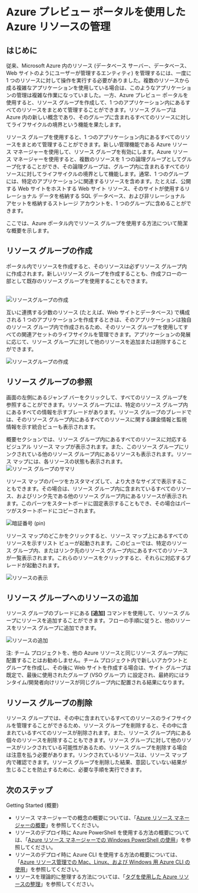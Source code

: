 <properties 
	pageTitle="Azure プレビュー ポータルを使用した Azure リソースの管理" 
	description="含まれるリソースのライフサイクルの境界となる論理グループとして、複数のリソースをグループ化します。" 
	services="azure-portal" 
	documentationCenter="" 
	authors="" 
	manager="wpickett" 
	editor=""/>

<tags 
	ms.service="azure-portal" 
	ms.workload="multiple" 
	ms.tgt_pltfrm="na" 
	ms.devlang="na" 
	ms.topic="article" 
	ms.date="06/22/2015" 
	ms.author="tomfitz"/>


# Azure プレビュー ポータルを使用した Azure リソースの管理

## はじめに

従来、Microsoft Azure 内のリソース (データベース サーバー、データベース、Web サイトのようにユーザーが管理するエンティティ) を管理するには、一度に 1 つのリソースに対して操作を実行する必要がありました。複数のリソースから成る複雑なアプリケーションを使用している場合は、このようなアプリケーションの管理は複雑な作業になっていました。一方、Azure プレビュー ポータルを使用すると、リソース グループを作成して、1 つのアプリケーション内にあるすべてのリソースをまとめて管理することができます。リソース グループは Azure 内の新しい概念であり、そのグループに含まれるすべてのリソースに対してライフサイクルの境界という機能を果たします。

リソース グループを使用すると、1 つのアプリケーション内にあるすべてのリソースをまとめて管理することができます。新しい管理機能である Azure リソース マネージャーを使用して、リソース グループを有効にします。Azure リソース マネージャーを使用すると、複数のリソースを 1 つの論理グループとしてグループ化することができ、その論理グループは、グループ内に含まれるすべてのリソースに対してライフサイクルの境界として機能します。通常、1 つのグループには、特定のアプリケーションに関連するリソースを含めます。たとえば、公開する Web サイトをホストする Web サイト リソース、そのサイトが使用するリレーショナル データを格納する SQL データベース、および非リレーショナル アセットを格納するストレージ アカウントを、1 つのグループに含めることができます。

ここでは、Azure ポータル内でリソース グループを使用する方法について簡潔な概要を示します。

## リソース グループの作成

ポータル内でリソースを作成すると、そのリソースは必ずリソース グループ内に作成されます。新しいリソース グループを作成することも、作成フローの一部として既存のリソース グループを使用することもできます。<br><br />

![リソースグループの作成](./media/resource-group-portal/1_createWebsite.png)

互いに連携する少数のリソース (たとえば、Web サイトとデータベース) で構成される 1 つのアプリケーションを作成するときは、そのアプリケーションは独自のリソース グループ内で作成されるため、そのリソース グループを使用してすべての関連アセットのライフサイクルを管理できます。アプリケーションの発展に応じて、リソース グループに対して他のリソースを追加または削除することができます。

![リソースグループの作成](./media/resource-group-portal/2_createWSandDB.png)

## リソース グループの参照

画面の左側にあるジャンプ バーをクリックして、すべてのリソース グループを参照することができます。リソース グループには、特定のリソース グループ内にあるすべての情報を示すブレードがあります。リソース グループのブレードでは、そのリソース グループ内にあるすべてのリソースに関する課金情報と監視情報を示す統合ビューも表示されます。

概要セクションでは、リソース グループ内にあるすべてのリソースに対応するビジュアル リソース マップが表示されます。また、このリソース グループにリンクされている他のリソース グループ内にあるリソースも表示されます。リソース マップには、各リソースの状態も表示されます。![リソース グループのサマリ](./media/resource-group-portal/3_1BrowseRGs.png)

リソース マップのパーツをカスタマイズして、より大きなサイズで表示することもできます。その場合は、リソース グループ内に含まれているすべてのリソース、およびリンク先である他のリソース グループ内にあるリソースが表示されます。このパーツをスタートボードに固定表示することもでき、その場合はパーツがスタートボードにコピーされます。

![暗証番号 (pin)](./media/resource-group-portal/3_2BrowseRGs.png)

リソース マップのどこかをクリックすると、リソース マップ上にあるすべてのリソースを示すリスト ビューが起動されます。このビューでは、特定のリソース グループ内、またはリンク先のリソース グループ内にあるすべてのリソースが一覧表示されます。これらのリソースをクリックすると、それらに対応するブレードが起動されます。

![リソースの表示](./media/resource-group-portal/3_3BrowseRGs.png)

## リソース グループへのリソースの追加

リソース グループのブレードにある **[追加]** コマンドを使用して、リソース グループにリソースを追加することができます。フローの手順に従うと、他のリソースをリソース グループに追加できます。

![リソースの追加](./media/resource-group-portal/4_AddResource.png)

注: チーム プロジェクトを、他の Azure リソースと同じリソース グループ内に配置することはお勧めしません。チーム プロジェクト内で新しいアカウントとグループを作成し、その後に Web サイトを作成する場合は、サイト グループは既定で、最後に使用されたグループ (VSO グループ) に設定され、最終的にはランタイム/開発者向けリソースが同じグループ内に配置される結果になります。

## リソース グループの削除

リソース グループでは、その中に含まれているすべてのリソースのライフサイクルを管理することができるため、リソース グループを削除すると、その中に含まれているすべてのリソースが削除されます。また、リソース グループ内にある個々のリソースを削除することもできます。リソース グループに対して他のリソースがリンクされている可能性があるため、リソース グループを削除する場合は注意を払う必要があります。リンクされているリソースは、リソース マップ内で確認できます。リソース グループを削除した結果、意図していない結果が生じることを防止するために、必要な手順を実行できます。

## 次のステップ
Getting Started (概要)

- リソース マネージャーでの概念の概要については、「[Azure リソース マネージャーの概要](../resource-group-overview.md)」を参照してください。  
- リソースのデプロイ時に Azure PowerShell を使用する方法の概要については、「[Azure リソース マネージャーでの Windows PowerShell の使用](../powershell-azure-resource-manager.md)」を参照してください。
- リソースのデプロイ時に Azure CLI を使用する方法の概要については、「[Azure リソース管理での Mac、Linux、および Windows 用 Azure CLI の使用](../xplat-cli-azure-resource-manager.md)」を参照してください。 
- リソースを理論的に整理する方法については、「[タグを使用した Azure リソースの整理](../resource-group-using-tags.md)」を参照してください。
  


 

<!---HONumber=August15_HO6-->